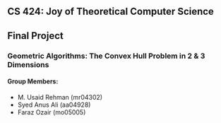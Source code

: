 ## CS 424: Joy of Theoretical Computer Science
## Final Project 
### Geometric Algorithms: The Convex Hull Problem in 2 & 3 Dimensions

#### Group Members:
- M. Usaid Rehman (mr04302)
- Syed Anus Ali (aa04928)
- Faraz Ozair (mo05005) 
